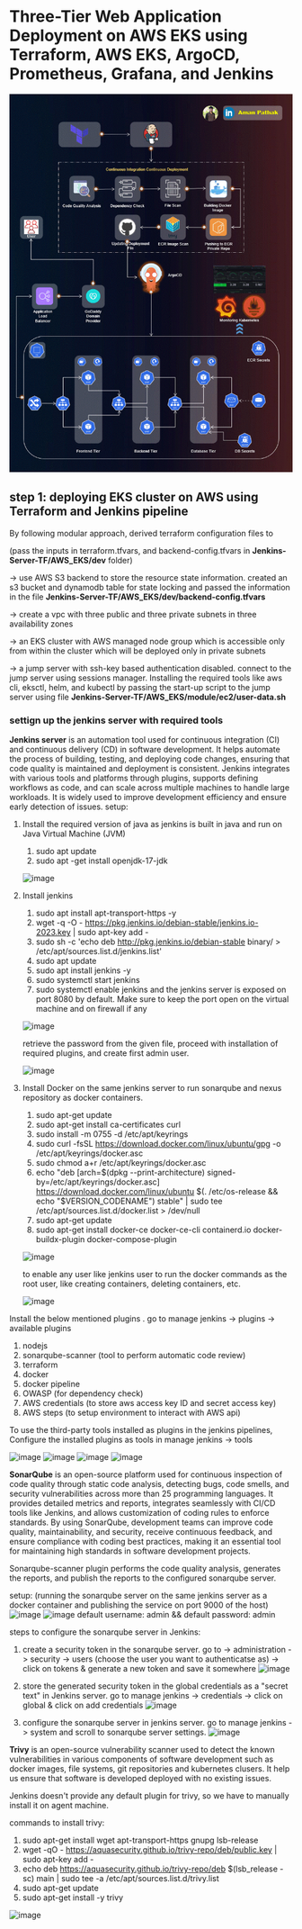 # Three-Tier Web Application Deployment on AWS EKS using Terraform, AWS EKS, ArgoCD, Prometheus, Grafana, and Jenkins

![Three-Tier Banner](assets/Three-Tier.gif)

## step 1: deploying EKS cluster on AWS using Terraform and Jenkins pipeline

By following modular approach, derived terraform configuration files to 

(pass the inputs in terraform.tfvars, and backend-config.tfvars in **Jenkins-Server-TF/AWS_EKS/dev** folder)

-> use AWS S3 backend to store the resource state information. created an s3 bucket and dynamodb table for state locking and passed the information in the file **Jenkins-Server-TF/AWS_EKS/dev/backend-config.tfvars**

-> create a vpc with three public and three private subnets in three availability zones
   
-> an EKS cluster with AWS managed node group which is accessible only from within the cluster which will be deployed only in private subnets

-> a jump server with ssh-key based authentication disabled. connect to the jump server using sessions manager. Installing the required tools like aws cli, eksctl, helm, and kubectl by passing the start-up script to the jump server using file **Jenkins-Server-TF/AWS_EKS/module/ec2/user-data.sh**

### settign up the jenkins server with required tools

**Jenkins server** is an automation tool used for continuous integration (CI) and continuous delivery (CD) in software development. It helps automate the process of building, testing, and deploying code changes, ensuring that code quality is maintained and deployment is consistent. Jenkins integrates with various tools and platforms through plugins, supports defining workflows as code, and can scale across multiple machines to handle large workloads. It is widely used to improve development efficiency and ensure early detection of issues.
setup:
1. Install the required version of java as jenkins is built in java and run on Java Virtual Machine (JVM)
    1. sudo apt update
    2. sudo apt -get install openjdk-17-jdk
   
    ![image](https://github.com/venkatesh-reddy679/Board_Game-CI-CD/assets/60383183/c01b7211-ebb6-47fb-8871-4a9954220068)
   
2. Install jenkins
    1. sudo apt install apt-transport-https -y
    2. wget -q -O - https://pkg.jenkins.io/debian-stable/jenkins.io-2023.key | sudo apt-key add -
    3. sudo sh -c 'echo deb http://pkg.jenkins.io/debian-stable binary/ > /etc/apt/sources.list.d/jenkins.list'
    4. sudo apt update
    5. sudo apt install jenkins -y
    6. sudo systemctl start jenkins
    7. sudo systemctl enable jenkins
    and the jenkins server is exposed on port 8080 by default. Make sure to keep the port open on the virtual machine and on firewall if any
   
   ![image](https://github.com/venkatesh-reddy679/Board_Game-CI-CD/assets/60383183/685691ab-91d0-4b55-9644-a64d40d6cab1)
   
   retrieve the password from the given file, proceed with installation of required plugins, and create first admin user.
   
   ![image](https://github.com/venkatesh-reddy679/Board_Game-CI-CD/assets/60383183/63a27b55-b43a-4414-80e2-01189d9d880f)

3. Install Docker on the same jenkins server to run sonarqube and nexus repository as docker containers.
    1. sudo apt-get update
    2. sudo apt-get install ca-certificates curl
    3. sudo install -m 0755 -d /etc/apt/keyrings
    4. sudo curl -fsSL https://download.docker.com/linux/ubuntu/gpg -o /etc/apt/keyrings/docker.asc
    5. sudo chmod a+r /etc/apt/keyrings/docker.asc
    6. echo "deb [arch=$(dpkg --print-architecture) signed-by=/etc/apt/keyrings/docker.asc] https://download.docker.com/linux/ubuntu $(. /etc/os-release && echo "$VERSION_CODENAME") stable" | sudo tee /etc/apt/sources.list.d/docker.list > /dev/null
    7. sudo apt-get update
    8. sudo apt-get install docker-ce docker-ce-cli containerd.io docker-buildx-plugin docker-compose-plugin
       
    ![image](https://github.com/venkatesh-reddy679/Board_Game-CI-CD/assets/60383183/3b500ba5-53ad-458b-bb86-69afb39809cc)

    to enable any user like jenkins user to run the docker commands as the root user, like creating containers, deleting containers, etc.
   
    ![image](https://github.com/venkatesh-reddy679/Board_Game-CI-CD/assets/60383183/869cae3c-fadf-4474-842c-9336eaff5dff)

Install the below mentioned plugins . go to manage jenkins -> plugins -> available plugins
1. nodejs
2. sonarqube-scanner (tool to perform automatic code review)
3. terraform
4. docker
5. docker pipeline
6. OWASP (for dependency check)
7. AWS credentials (to store aws access key ID and secret access key)
8. AWS steps (to setup environment to interact with AWS api)


To use the third-party tools installed as plugins in the jenkins pipelines, Configure the installed plugins as tools in manage jenkins -> tools

![image](https://github.com/user-attachments/assets/fc6340a5-86eb-4c33-91ad-23c71c3d7bf8)
![image](https://github.com/user-attachments/assets/316ef025-5547-4274-a2b1-30388712d7e6)
![image](https://github.com/user-attachments/assets/2ebc56f5-99d1-451f-adf5-898df1aed1cb)
![image](https://github.com/user-attachments/assets/4974f49f-8f06-4757-809c-d8e23ec888a8)


**SonarQube** is an open-source platform used for continuous inspection of code quality through static code analysis, detecting bugs, code smells, and security vulnerabilities across more than 25 programming languages. It provides detailed metrics and reports, integrates seamlessly with CI/CD tools like Jenkins, and allows customization of coding rules to enforce standards. By using SonarQube, development teams can improve code quality, maintainability, and security, receive continuous feedback, and ensure compliance with coding best practices, making it an essential tool for maintaining high standards in software development projects.

Sonarqube-scanner plugin performs the code quality analysis, generates the reports, and publish the reports to the configured sonarqube server.

setup: (running the sonarqube server on the same jenkins server as a docker container and publishing the service on port 9000 of the host)
![image](https://github.com/venkatesh-reddy679/Board_Game-CI-CD/assets/60383183/14e01a58-5c9d-4b53-9dcc-9a15f61d6e68)
![image](https://github.com/venkatesh-reddy679/Board_Game-CI-CD/assets/60383183/efbbf27c-0e65-4951-900f-b7a78574644a)
default username: admin && default password: admin

steps to configure the sonarqube server in Jenkins:

1. create a security token in the sonarqube server. go to -> administration -> security -> users (choose the user  you want to authenticatse as) -> click on tokens & generate a new token and save it somewhere
![image](https://github.com/venkatesh-reddy679/Board_Game-CI-CD/assets/60383183/7b913052-6394-4c0e-9260-bf3aba162c10)

2. store the generated security token in the global credentials as a "secret text" in Jenkins server. go to manage jenkins -> credentials -> click on global & click on add credentials
![image](https://github.com/venkatesh-reddy679/Board_Game-CI-CD/assets/60383183/ac65c3e5-bfce-4a00-916f-84391c55b2d3)

3. configure the sonarqube server in jenkins server. go to manage jenkins -> system and scroll to sonarqube server settings.
![image](https://github.com/venkatesh-reddy679/Board_Game-CI-CD/assets/60383183/18453c27-699a-4f54-a388-16b5421b7082)


**Trivy** is an open-source vulnerability scanner used to detect the known vulnerabilities in various components of software development such as docker images, file systems, git repositories and kubernetes clusers. It help us ensure that software is developed deployed with no existing issues.

Jenkins doesn't provide any default plugin for trivy, so we have to manually install it on agent machine.

commands to install trivy:
1. sudo apt-get install wget apt-transport-https gnupg lsb-release
2. wget -qO - https://aquasecurity.github.io/trivy-repo/deb/public.key | sudo apt-key add -
3. echo deb https://aquasecurity.github.io/trivy-repo/deb $(lsb_release -sc) main | sudo tee -a /etc/apt/sources.list.d/trivy.list
4. sudo apt-get update
5. sudo apt-get install -y trivy

![image](https://github.com/venkatesh-reddy679/Board_Game-CI-CD/assets/60383183/3fa2a8d8-ef9a-4f9e-b01e-85f366867b6c)









